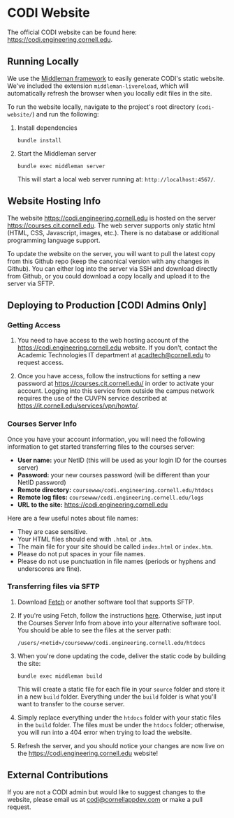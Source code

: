 # CODI Website

The official CODI website can be found here: https://codi.engineering.cornell.edu. 

## Running Locally

We use the [Middleman framework](https://middlemanapp.com/) to easily generate CODI's static website. We've included the extension `middleman-livereload`, which will automatically refresh the browser when you locally edit files in the site. 

To run the website locally, navigate to the project's root directory (`codi-website/`) and run the following:

1. Install dependencies
    ```
    bundle install
    ```

2. Start the Middleman server
    ```
    bundle exec middleman server
    ```

    This will start a local web server running at: `http://localhost:4567/`.

## Website Hosting Info

The website https://codi.engineering.cornell.edu is hosted on the server https://courses.cit.cornell.edu. The web server supports only static html (HTML, CSS, Javascript, images, etc.). There is no database or additional programming language support.

To update the website on the server, you will want to pull the latest copy from this Github repo (keep the canonical version with any changes in Github). You can either log into the server via SSH and download directly from Github, or you could download a copy locally and upload it to the server via SFTP.

## Deploying to Production [CODI Admins Only]

### Getting Access

1. You need to have access to the web hosting account of the https://codi.engineering.cornell.edu website. If you don’t, contact the Academic Technologies IT department at acadtech@cornell.edu to request access.

2. Once you have access, follow the instructions for setting a new password at https://courses.cit.cornell.edu/ in order to activate your account. Logging into this service from outside the campus network requires the use of the CUVPN service described at https://it.cornell.edu/services/vpn/howto/.
  
### Courses Server Info

Once you have your account information, you will need the following information to get started transferring files to the courses server:
  - **User name:** your NetID (this will be used as your login ID for the courses server)
  - **Password:** your new courses password (will be different than your NetID password)
  - **Remote directory:** `coursewww/codi.engineering.cornell.edu/htdocs`
  - **Remote log files:** `coursewww/codi.engineering.cornell.edu/logs`
  - **URL to the site:** https://codi.engineering.cornell.edu
  
Here are a few useful notes about file names:
  - They are case sensitive.
  - Your HTML files should end with `.html` or `.htm`.
  - The main file for your site should be called `index.html` or `index.htm`.
  - Please do not put spaces in your file names.
  - Please do not use punctuation in file names (periods or hyphens and underscores are fine).
  
### Transferring files via SFTP

1. Download [Fetch](http://fetchsoftworks.com/fetch/download/) or another software tool that supports SFTP.
2. If you're using Fetch, follow the instructions [here](https://it.cornell.edu/managed-servers/transfer-files-using-fetch). Otherwise, just input the Courses Server Info from above into your alternative software tool. You should be able to see the files at the server path:
    ```
    /users/<netid>/coursewww/codi.engineering.cornell.edu/htdocs
    ```
    
3. When you're done updating the code, deliver the static code by building the site:
    ```
    bundle exec middleman build
    ```
    
    This will create a static file for each file in your `source` folder and store it in a new `build` folder. Everything under the `build` folder is what you'll want to transfer to the course server.
3. Simply replace everything under the `htdocs` folder with your static files in the `build` folder. The files must be under the `htdocs` folder; otherwise, you will run into a 404 error when trying to load the website.
4. Refresh the server, and you should notice your changes are now live on the https://codi.engineering.cornell.edu website!

## External Contributions

If you are not a CODI admin but would like to suggest changes to the website, please email us at codi@cornellappdev.com or make a pull request.
